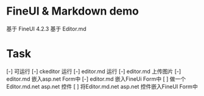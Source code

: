 ﻿FineUI & Markdown demo
=================
基于 FineUI 4.2.3
基于 Editor.md


Task
=================
[-] 可运行
[-] ckeditor 运行
[-] editor.md 运行
[-] editor.md 上传图片
[-] editor.md 嵌入asp.net Form中
[-] editor.md 嵌入FineUi Form中
[ ] 做一个Editor.md.net asp.net 控件
[ ] 将Editor.md.net asp.net 控件嵌入FineUI Form中